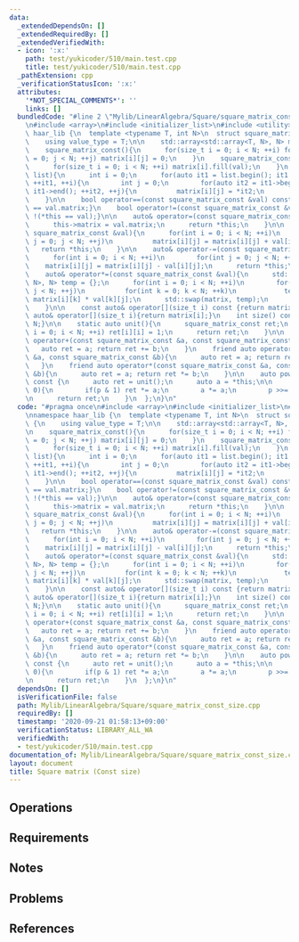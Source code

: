 ```yaml
---
data:
  _extendedDependsOn: []
  _extendedRequiredBy: []
  _extendedVerifiedWith:
  - icon: ':x:'
    path: test/yukicoder/510/main.test.cpp
    title: test/yukicoder/510/main.test.cpp
  _pathExtension: cpp
  _verificationStatusIcon: ':x:'
  attributes:
    '*NOT_SPECIAL_COMMENTS*': ''
    links: []
  bundledCode: "#line 2 \"Mylib/LinearAlgebra/Square/square_matrix_const_size.cpp\"\
    \n#include <array>\n#include <initializer_list>\n#include <utility>\n\nnamespace\
    \ haar_lib {\n  template <typename T, int N>\n  struct square_matrix_const {\n\
    \    using value_type = T;\n\n    std::array<std::array<T, N>, N> matrix;\n\n\
    \    square_matrix_const(){\n      for(size_t i = 0; i < N; ++i) for(size_t j\
    \ = 0; j < N; ++j) matrix[i][j] = 0;\n    }\n    square_matrix_const(const T &val){\n\
    \      for(size_t i = 0; i < N; ++i) matrix[i].fill(val);\n    }\n    square_matrix_const(std::initializer_list<std::initializer_list<T>>\
    \ list){\n      int i = 0;\n      for(auto it1 = list.begin(); it1 != list.end();\
    \ ++it1, ++i){\n        int j = 0;\n        for(auto it2 = it1->begin(); it2 !=\
    \ it1->end(); ++it2, ++j){\n          matrix[i][j] = *it2;\n        }\n      }\n\
    \    }\n\n    bool operator==(const square_matrix_const &val) const {return matrix\
    \ == val.matrix;}\n    bool operator!=(const square_matrix_const &val) const {return\
    \ !(*this == val);}\n\n    auto& operator=(const square_matrix_const &val){\n\
    \      this->matrix = val.matrix;\n      return *this;\n    }\n\n    auto& operator+=(const\
    \ square_matrix_const &val){\n      for(int i = 0; i < N; ++i)\n        for(int\
    \ j = 0; j < N; ++j)\n          matrix[i][j] = matrix[i][j] + val[i][j];\n   \
    \   return *this;\n    }\n\n    auto& operator-=(const square_matrix_const &val){\n\
    \      for(int i = 0; i < N; ++i)\n        for(int j = 0; j < N; ++j)\n      \
    \    matrix[i][j] = matrix[i][j] - val[i][j];\n      return *this;\n    }\n\n\
    \    auto& operator*=(const square_matrix_const &val){\n      std::array<std::array<T,\
    \ N>, N> temp = {};\n      for(int i = 0; i < N; ++i)\n        for(int j = 0;\
    \ j < N; ++j)\n          for(int k = 0; k < N; ++k)\n            temp[i][j] +=\
    \ matrix[i][k] * val[k][j];\n      std::swap(matrix, temp);\n      return *this;\n\
    \    }\n\n    const auto& operator[](size_t i) const {return matrix[i];}\n   \
    \ auto& operator[](size_t i){return matrix[i];}\n    int size() const {return\
    \ N;}\n\n    static auto unit(){\n      square_matrix_const ret;\n      for(size_t\
    \ i = 0; i < N; ++i) ret[i][i] = 1;\n      return ret;\n    }\n\n    friend auto\
    \ operator+(const square_matrix_const &a, const square_matrix_const &b){\n   \
    \   auto ret = a; return ret += b;\n    }\n    friend auto operator-(const square_matrix_const\
    \ &a, const square_matrix_const &b){\n      auto ret = a; return ret -= b;\n \
    \   }\n    friend auto operator*(const square_matrix_const &a, const square_matrix_const\
    \ &b){\n      auto ret = a; return ret *= b;\n    }\n\n    auto pow(uint64_t p)\
    \ const {\n      auto ret = unit();\n      auto a = *this;\n\n      while(p >\
    \ 0){\n        if(p & 1) ret *= a;\n        a *= a;\n        p >>= 1;\n      }\n\
    \n      return ret;\n    }\n  };\n}\n"
  code: "#pragma once\n#include <array>\n#include <initializer_list>\n#include <utility>\n\
    \nnamespace haar_lib {\n  template <typename T, int N>\n  struct square_matrix_const\
    \ {\n    using value_type = T;\n\n    std::array<std::array<T, N>, N> matrix;\n\
    \n    square_matrix_const(){\n      for(size_t i = 0; i < N; ++i) for(size_t j\
    \ = 0; j < N; ++j) matrix[i][j] = 0;\n    }\n    square_matrix_const(const T &val){\n\
    \      for(size_t i = 0; i < N; ++i) matrix[i].fill(val);\n    }\n    square_matrix_const(std::initializer_list<std::initializer_list<T>>\
    \ list){\n      int i = 0;\n      for(auto it1 = list.begin(); it1 != list.end();\
    \ ++it1, ++i){\n        int j = 0;\n        for(auto it2 = it1->begin(); it2 !=\
    \ it1->end(); ++it2, ++j){\n          matrix[i][j] = *it2;\n        }\n      }\n\
    \    }\n\n    bool operator==(const square_matrix_const &val) const {return matrix\
    \ == val.matrix;}\n    bool operator!=(const square_matrix_const &val) const {return\
    \ !(*this == val);}\n\n    auto& operator=(const square_matrix_const &val){\n\
    \      this->matrix = val.matrix;\n      return *this;\n    }\n\n    auto& operator+=(const\
    \ square_matrix_const &val){\n      for(int i = 0; i < N; ++i)\n        for(int\
    \ j = 0; j < N; ++j)\n          matrix[i][j] = matrix[i][j] + val[i][j];\n   \
    \   return *this;\n    }\n\n    auto& operator-=(const square_matrix_const &val){\n\
    \      for(int i = 0; i < N; ++i)\n        for(int j = 0; j < N; ++j)\n      \
    \    matrix[i][j] = matrix[i][j] - val[i][j];\n      return *this;\n    }\n\n\
    \    auto& operator*=(const square_matrix_const &val){\n      std::array<std::array<T,\
    \ N>, N> temp = {};\n      for(int i = 0; i < N; ++i)\n        for(int j = 0;\
    \ j < N; ++j)\n          for(int k = 0; k < N; ++k)\n            temp[i][j] +=\
    \ matrix[i][k] * val[k][j];\n      std::swap(matrix, temp);\n      return *this;\n\
    \    }\n\n    const auto& operator[](size_t i) const {return matrix[i];}\n   \
    \ auto& operator[](size_t i){return matrix[i];}\n    int size() const {return\
    \ N;}\n\n    static auto unit(){\n      square_matrix_const ret;\n      for(size_t\
    \ i = 0; i < N; ++i) ret[i][i] = 1;\n      return ret;\n    }\n\n    friend auto\
    \ operator+(const square_matrix_const &a, const square_matrix_const &b){\n   \
    \   auto ret = a; return ret += b;\n    }\n    friend auto operator-(const square_matrix_const\
    \ &a, const square_matrix_const &b){\n      auto ret = a; return ret -= b;\n \
    \   }\n    friend auto operator*(const square_matrix_const &a, const square_matrix_const\
    \ &b){\n      auto ret = a; return ret *= b;\n    }\n\n    auto pow(uint64_t p)\
    \ const {\n      auto ret = unit();\n      auto a = *this;\n\n      while(p >\
    \ 0){\n        if(p & 1) ret *= a;\n        a *= a;\n        p >>= 1;\n      }\n\
    \n      return ret;\n    }\n  };\n}\n"
  dependsOn: []
  isVerificationFile: false
  path: Mylib/LinearAlgebra/Square/square_matrix_const_size.cpp
  requiredBy: []
  timestamp: '2020-09-21 01:58:13+09:00'
  verificationStatus: LIBRARY_ALL_WA
  verifiedWith:
  - test/yukicoder/510/main.test.cpp
documentation_of: Mylib/LinearAlgebra/Square/square_matrix_const_size.cpp
layout: document
title: Square matrix (Const size)
---
```


## Operations

## Requirements

## Notes

## Problems

## References
